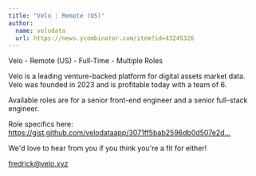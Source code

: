 ```yaml
---
title: "Velo : Remote (US)"
author:
  name: velodata
  url: https://news.ycombinator.com/item?id=43245326
---
```

Velo - Remote (US) - Full-Time - Multiple Roles

Velo is a leading venture-backed platform for digital assets market data. Velo was founded in 2023 and is profitable today with a team of 6.

Available roles are for a senior front-end engineer and a senior full-stack engineer.

Role specifics here: <a href="https:&#x2F;&#x2F;gist.github.com&#x2F;velodataapp&#x2F;3071ff5bab2596db0d507e2d18cba872" rel="nofollow">https:&#x2F;&#x2F;gist.github.com&#x2F;velodataapp&#x2F;3071ff5bab2596db0d507e2d...</a>

We&#x27;d love to hear from you if you think you&#x27;re a fit for either!

fredrick@velo.xyz
<JobApplication />
